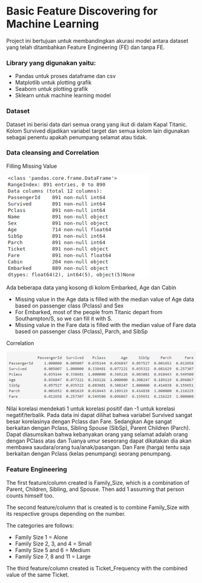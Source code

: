 # Basic Feature Discovering for Machine Learning
Project ini bertujuan untuk membandingkan akurasi model antara dataset yang telah ditambahkan Feature Engineering (FE) dan tanpa FE.  

### Library yang digunakan yaitu:
- Pandas untuk proses dataframe dan csv
- Matplotlib untuk plotting grafik
- Seaborn untuk plotting grafik
- Sklearn untuk machine learning model

### Dataset
Dataset ini berisi data dari semua orang yang ikut di dalam Kapal Titanic. Kolom Survived dijadikan variabel target dan semua kolom lain digunakan sebagai penentu apakah penumpang selamat atau tidak.

### Data cleansing and Correlation
Filling Missing Value

![](https://github.com/irfanarga/Basic-Feature-Discovering-for-Machine-Learning/blob/master/Missing%20value.png)

Ada beberapa data yang kosong di kolom Embarked, Age dan Cabin

- Missing value in the Age data is filled with the median value of Age data based on passenger class (Pclass) and Sex
- For Embarked, most of the people from Titanic depart from Southampton/S, so we can fill it with S.
- Missing value in the Fare data is filled with the median value of Fare data based on passenger class (Pclass), Parch, and SibSp

Correlation

![](https://github.com/irfanarga/Basic-Feature-Discovering-for-Machine-Learning/blob/master/Correlation.png)

Nilai korelasi mendekati 1 untuk korelasi positif dan -1 untuk korelasi negatif/terbalik. Pada data ini dapat dilihat bahwa variabel Survived sangat besar korelasinya dengan Pclass dan Fare. Sedangkan Age sangat berkaitan dengan Pclass, Sibling Spouse (SibSp), Parent Children (Parch). Dapat diasumsikan bahwa kebanyakan orang yang selamat adalah orang dengan PClass atas dan Tuanya umur seseorang dapat dikatakan dia akan membawa saudara/orang tua/anak/pasangan. Dan Fare (harga) tentu saja berkaitan dengan Pclass (kelas penumpang) seorang penumpang. 

### Feature Engineering
The first feature/column created is Family_Size, which is a combination of Parent, Children, Sibling, and Spouse. Then add 1 assuming that person counts himself too.

The second feature/column that is created is to combine Family_Size with its respective groups depending on the number.

The categories are follows:
- Family Size 1 = Alone
- Family Size 2, 3, and 4 = Small
- Family Size 5 and 6 = Medium
- Family Size 7, 8 and 11 = Large

The third feature/column created is Ticket_Frequency with the combined value of the same Ticket.

